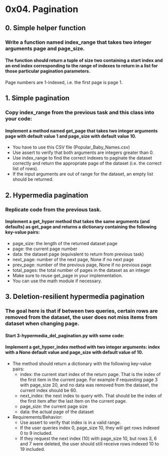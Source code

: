 # 0x04. Pagination
## 0. Simple helper function
### Write a function named index_range that takes two integer arguments page and page_size.
#### The function should return a tuple of size two containing a start index and an end index corresponding to the range of indexes to return in a list for those particular pagination parameters.

Page numbers are 1-indexed, i.e. the first page is page 1.
## 1. Simple pagination
### Copy index_range from the previous task and this class into your code:
#### Implement a method named get_page that takes two integer arguments page with default value 1 and page_size with default value 10.

* You have to use this CSV file (Popular_Baby_Names.csv)
* Use assert to verify that both arguments are integers greater than 0.
* Use index_range to find the correct indexes to paginate the dataset correctly and return the appropriate page of the dataset (i.e. the correct list of rows).
* If the input arguments are out of range for the dataset, an empty list should be returned.
## 2. Hypermedia pagination
### Replicate code from the previous task.
#### Implement a get_hyper method that takes the same arguments (and defaults) as get_page and returns a dictionary containing the following key-value pairs:

* page_size: the length of the returned dataset page
* page: the current page number
* data: the dataset page (equivalent to return from previous task)
* next_page: number of the next page, None if no next page
* prev_page: number of the previous page, None if no previous page
* total_pages: the total number of pages in the dataset as an integer
* Make sure to reuse get_page in your implementation.
* You can use the math module if necessary.
## 3. Deletion-resilient hypermedia pagination
### The goal here is that if between two queries, certain rows are removed from the dataset, the user does not miss items from dataset when changing page.
#### Start 3-hypermedia_del_pagination.py with some code:
#### Implement a get_hyper_index method with two integer arguments: index with a None default value and page_size with default value of 10.

* The method should return a dictionary with the following key-value pairs:
    * index: the current start index of the return page. That is the index of the first item in the current page. For example if requesting page 3 with page_size 20, and no data was removed from the dataset, the current index should be 60.
    * next_index: the next index to query with. That should be the index of the first item after the last item on the current page.
    * page_size: the current page size
    * data: the actual page of the dataset
* Requirements/Behavior:
    * Use assert to verify that index is in a valid range.
    * If the user queries index 0, page_size 10, they will get rows indexed 0 to 9 included.
    * If they request the next index (10) with page_size 10, but rows 3, 6 and 7 were deleted, the user should still receive rows indexed 10 to 19 included.